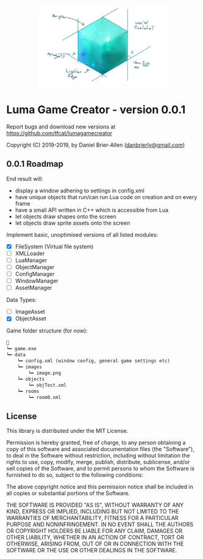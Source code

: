 <center>
<img src="https://raw.githubusercontent.com/tfcat/LumaGameCreator/master/promotional/Logo.png">
</center>

# Luma Game Creator - version 0.0.1

Report bugs and download new versions at https://github.com/tfcat/lumagamecreator

Copyright (C) 2019-2019, by Daniel Brier-Allen (danbrierly@gmail.com)

0.0.1 Roadmap
--------------------------------------------------------
End result will:
* display a window adhering to settings in config.xml
* have unique objects that run/can run Lua code on creation and on every frame
* have a small API written in C++ which is accessible from Lua
* let objects draw shapes onto the screen
* let objects draw sprite assets onto the screen

Implement basic, unoptimised versions of all listed modules:
- [x] FileSystem (Virtual file system)
- [ ] XMLLoader
- [ ] LuaManager
- [ ] ObjectManager
- [ ] ConfigManager
- [ ] WindowManager
- [ ] AssetManager

Data Types:
- [ ] ImageAsset
- [x] ObjectAsset

Game folder structure (for now):
```
📁
┕━ game.exe
┕━ data
	┕━ config.xml (window config, general game settings etc)
	┕━ images
		┕━ image.png
	┕━ objects
		┕━ objTest.xml
	┕━ rooms
		┕━ room0.xml
```

License
--------------------------------------------------------
This library is distributed under the MIT License.

Permission is hereby granted, free of charge, to any person
obtaining a copy of this software and associated documentation
files (the "Software"), to deal in the Software without
restriction, including without limitation the rights to use,
copy, modify, merge, publish, distribute, sublicense, and/or sell
copies of the Software, and to permit persons to whom the
Software is furnished to do so, subject to the following
conditions:

The above copyright notice and this permission notice shall be
included in all copies or substantial portions of the Software.

THE SOFTWARE IS PROVIDED "AS IS", WITHOUT WARRANTY OF ANY KIND,
EXPRESS OR IMPLIED, INCLUDING BUT NOT LIMITED TO THE WARRANTIES
OF MERCHANTABILITY, FITNESS FOR A PARTICULAR PURPOSE AND
NONINFRINGEMENT. IN NO EVENT SHALL THE AUTHORS OR COPYRIGHT
HOLDERS BE LIABLE FOR ANY CLAIM, DAMAGES OR OTHER LIABILITY,
WHETHER IN AN ACTION OF CONTRACT, TORT OR OTHERWISE, ARISING
FROM, OUT OF OR IN CONNECTION WITH THE SOFTWARE OR THE USE OR
OTHER DEALINGS IN THE SOFTWARE.

